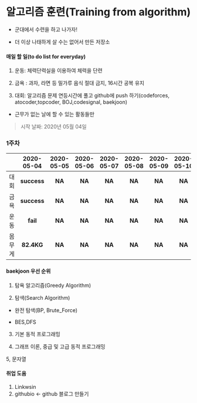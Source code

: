 # 알고리즘 훈련(Training from algorithm)

* 군대에서 수련을 하고 나가자!

* 더 이상 나태하게 살 수는 없어서 만든 저장소




#### 매일 할 일(to do list for everyday)

  1. 운동: 체력단력실을 이용하여 체력을 단련
  
  2. 금욕 : 과자, 라면 등 밀가루 음식 절대 금지, 16시간 공복 유지
  
  3. 대회: 알고리즘 문제 연등시간에 풀고 github에 push 하기(codeforces, atocoder,topcoder, BOJ,codesignal, baekjoon)

  * 근무가 없는 날에 할 수 있는 활동들만
  
> 시작 날짜: 2020년 05월 04일
### 1주차
||2020-05-04|2020-05-05|2020-05-06|2020-05-07|2020-05-08|2020-05-09|2020-05-10|
|---|:------:|:---:|:---:|:---:|:---:|:---:|:---:|
|대회|**success**|**NA**|**NA**|**NA**|**NA**|**NA**|**NA**|
|금욕|**success**|**NA**|**NA**|**NA**|**NA**|**NA**|**NA**|
|운동|**fail**|**NA**|**NA**|**NA**|**NA**|**NA**|**NA**|
|몸무게|**82.4KG**|**NA**|**NA**|**NA**|**NA**|**NA**|**NA**|


#### baekjoon 우선 순위

  1. 탐욕 알고리즘(Greedy Algorithm)

  2. 탐색(Search Algorithm)

  + 완전 탐색(BP, Brute_Force)

  + BES,DFS

  3. 기본 동적 프로그래밍

  4. 그래프 이론, 중급 및 고급 동적 프로그래밍

  5, 문자열
  
  #### 취업 도움
   1. Linkwsin
   2. githubio <- github 블로그 만들기

